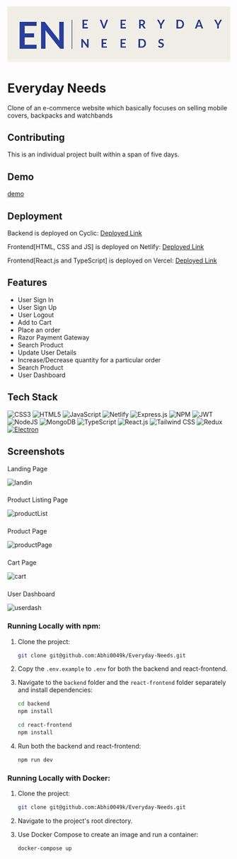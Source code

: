 ![Logo](https://raw.githubusercontent.com/Abhi0049k/Everyday-Needs/main/frontend/icon/Everyday%20needs-logos.jpeg)
# Everyday Needs

Clone of an e-commerce website which basically focuses on selling mobile covers, backpacks and watchbands


## Contributing

This is an individual project built within a span of five days.

## Demo

[demo](https://vimeo.com/912994748?share=copy)

## Deployment

Backend is deployed on Cyclic:  [Deployed Link](https://shy-red-rabbit-sari.cyclic.app/)

Frontend[HTML, CSS and JS] is deployed on Netlify: [Deployed Link](https://inquisitive-froyo-761ed8.netlify.app/)

Frontend[React.js and TypeScript] is deployed on Vercel: [Deployed Link](https://everyday-needs-abhi0049k.vercel.app/)
## Features

- User Sign In
- User Sign Up
- User Logout
- Add to Cart
- Place an order
- Razor Payment Gateway
- Search Product
- Update User Details
- Increase/Decrease quantity for a particular order
- Search Product
- User Dashboard


## Tech Stack
![CSS3](https://img.shields.io/badge/css3-%231572B6.svg?style=for-the-badge&logo=css3&logoColor=white) ![HTML5](https://img.shields.io/badge/html5-%23E34F26.svg?style=for-the-badge&logo=html5&logoColor=white) ![JavaScript](https://img.shields.io/badge/javascript-%23323330.svg?style=for-the-badge&logo=javascript&logoColor=%23F7DF1E) ![Netlify](https://img.shields.io/badge/netlify-%23000000.svg?style=for-the-badge&logo=netlify&logoColor=#00C7B7)  ![Express.js](https://img.shields.io/badge/express.js-%23404d59.svg?style=for-the-badge&logo=express&logoColor=%2361DAFB) ![NPM](https://img.shields.io/badge/NPM-%23000000.svg?style=for-the-badge&logo=npm&logoColor=white) ![JWT](https://img.shields.io/badge/JWT-black?style=for-the-badge&logo=JSON%20web%20tokens) ![NodeJS](https://img.shields.io/badge/node.js-6DA55F?style=for-the-badge&logo=node.js&logoColor=white) ![MongoDB](https://img.shields.io/badge/MongoDB-%234ea94b.svg?style=for-the-badge&logo=mongodb&logoColor=white) ![TypeScript](https://img.shields.io/badge/TypeScript-%233178C6.svg?style=for-the-badge&logo=typescript&logoColor=white) ![React.js](https://img.shields.io/badge/React.js-%2361DAFB.svg?style=for-the-badge&logo=react&logoColor=white) ![Tailwind CSS](https://img.shields.io/badge/Tailwind_CSS-%231a202c.svg?style=for-the-badge&logo=tailwind-css&logoColor=38B2AC) ![Redux](https://img.shields.io/badge/Redux-%23764ABC.svg?style=for-the-badge&logo=redux&logoColor=white) [![Electron](https://img.shields.io/badge/Electron-9B59B6?style=for-the-badge&logo=electron&logoColor=white)](https://www.electronjs.org/)







## Screenshots


Landing Page

![landin](https://github.com/Abhi0049k/stark-business-7502/assets/112062354/78f0f3e0-c464-4420-9e7f-bd5206a8345f)

###
Product Listing Page

![productList](https://github.com/Abhi0049k/stark-business-7502/assets/112062354/835f3e2e-3a17-4dd5-b379-d1dcb2136c64)

###
Product Page

![productPage](https://github.com/Abhi0049k/stark-business-7502/assets/112062354/f7e7f873-541b-438e-907f-828837a2e2f7)

###
Cart Page

![cart](https://github.com/Abhi0049k/stark-business-7502/assets/112062354/edb5a2fd-88ef-4e8a-b1d0-a01e86eb644e)

###

User Dashboard

![userdash](https://github.com/Abhi0049k/stark-business-7502/assets/112062354/5e61e501-b72a-4cb0-bbad-5599b7858010)

### Running Locally with npm:

1. Clone the project:

    ```bash
    git clone git@github.com:Abhi0049k/Everyday-Needs.git
    ```

2. Copy the `.env.example` to `.env` for both the backend and react-frontend.

3. Navigate to the `backend` folder and the `react-frontend` folder separately and install dependencies:

    ```bash
    cd backend
    npm install
    ```

    ```bash
    cd react-frontend
    npm install
    ```

4. Run both the backend and react-frontend:

    ```bash
    npm run dev
    ```

### Running Locally with Docker:

1. Clone the project:

    ```bash
    git clone git@github.com:Abhi0049k/Everyday-Needs.git
    ```

2. Navigate to the project's root directory.

3. Use Docker Compose to create an image and run a container:

    ```bash
    docker-compose up
    ```
